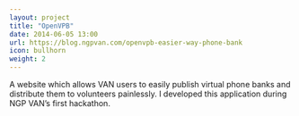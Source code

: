 ```yaml
---
layout: project
title: "OpenVPB"
date: 2014-06-05 13:00
url: https://blog.ngpvan.com/openvpb-easier-way-phone-bank
icon: bullhorn
weight: 2
---
```


A website which allows VAN users to easily publish virtual phone banks and distribute them to volunteers painlessly. I developed this application during NGP VAN’s first hackathon.